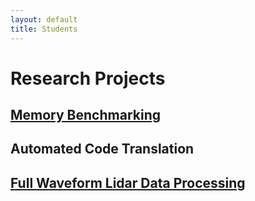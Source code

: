 ```yaml
---
layout: default
title: Students
---
```


# Research  Projects

## [Memory Benchmarking](https://github.com/BoiseState-AdaptLab/AdaptMemBench)

## Automated Code Translation

## [Full Waveform Lidar Data Processing](https://github.com/BoiseState-AdaptLab/adapt-lidar-tools)